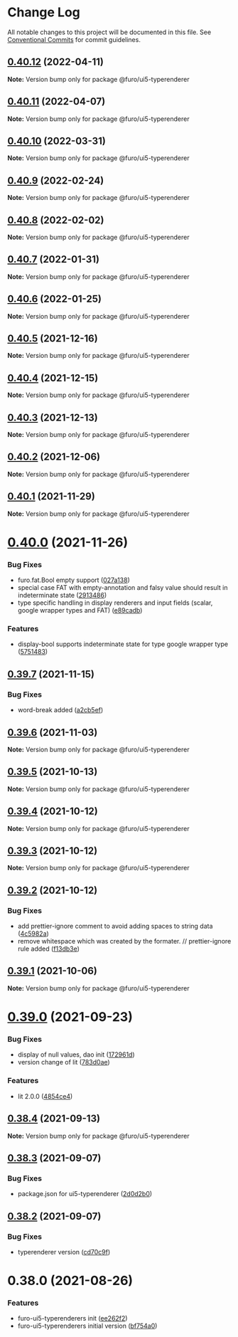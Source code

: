 # Change Log

All notable changes to this project will be documented in this file.
See [Conventional Commits](https://conventionalcommits.org) for commit guidelines.

## [0.40.12](https://github.com/eclipse/eclipsefuro-web/compare/@furo/ui5-typerenderer@0.40.11...@furo/ui5-typerenderer@0.40.12) (2022-04-11)

**Note:** Version bump only for package @furo/ui5-typerenderer





## [0.40.11](https://github.com/eclipse/eclipsefuro-web/compare/@furo/ui5-typerenderer@0.40.10...@furo/ui5-typerenderer@0.40.11) (2022-04-07)

**Note:** Version bump only for package @furo/ui5-typerenderer





## [0.40.10](https://github.com/eclipse/eclipsefuro-web/compare/@furo/ui5-typerenderer@0.40.9...@furo/ui5-typerenderer@0.40.10) (2022-03-31)

**Note:** Version bump only for package @furo/ui5-typerenderer





## [0.40.9](https://github.com/eclipse/eclipsefuro-web/compare/@furo/ui5-typerenderer@0.40.8...@furo/ui5-typerenderer@0.40.9) (2022-02-24)

**Note:** Version bump only for package @furo/ui5-typerenderer





## [0.40.8](https://github.com/eclipse/eclipsefuro-web/compare/@furo/ui5-typerenderer@0.40.7...@furo/ui5-typerenderer@0.40.8) (2022-02-02)

**Note:** Version bump only for package @furo/ui5-typerenderer





## [0.40.7](https://github.com/eclipse/eclipsefuro-web/compare/@furo/ui5-typerenderer@0.40.6...@furo/ui5-typerenderer@0.40.7) (2022-01-31)

**Note:** Version bump only for package @furo/ui5-typerenderer





## [0.40.6](https://github.com/eclipse/eclipsefuro-web/compare/@furo/ui5-typerenderer@0.40.5...@furo/ui5-typerenderer@0.40.6) (2022-01-25)

**Note:** Version bump only for package @furo/ui5-typerenderer





## [0.40.5](https://github.com/eclipse/eclipsefuro-web/compare/@furo/ui5-typerenderer@0.40.4...@furo/ui5-typerenderer@0.40.5) (2021-12-16)

**Note:** Version bump only for package @furo/ui5-typerenderer





## [0.40.4](https://github.com/eclipse/eclipsefuro-web/compare/@furo/ui5-typerenderer@0.40.3...@furo/ui5-typerenderer@0.40.4) (2021-12-15)

**Note:** Version bump only for package @furo/ui5-typerenderer





## [0.40.3](https://github.com/eclipse/eclipsefuro-web/compare/@furo/ui5-typerenderer@0.40.2...@furo/ui5-typerenderer@0.40.3) (2021-12-13)

**Note:** Version bump only for package @furo/ui5-typerenderer





## [0.40.2](https://github.com/eclipse/eclipsefuro-web/compare/@furo/ui5-typerenderer@0.40.1...@furo/ui5-typerenderer@0.40.2) (2021-12-06)

**Note:** Version bump only for package @furo/ui5-typerenderer





## [0.40.1](https://github.com/eclipse/eclipsefuro-web/compare/@furo/ui5-typerenderer@0.40.0...@furo/ui5-typerenderer@0.40.1) (2021-11-29)

**Note:** Version bump only for package @furo/ui5-typerenderer





# [0.40.0](https://github.com/eclipse/eclipsefuro-web/compare/@furo/ui5-typerenderer@0.39.7...@furo/ui5-typerenderer@0.40.0) (2021-11-26)


### Bug Fixes

* furo.fat.Bool empty support ([027a138](https://github.com/eclipse/eclipsefuro-web/commit/027a13836fc3a88c9dc6d576586f57d2fa8cc298))
* special case FAT with empty-annotation and falsy value should result in indeterminate state ([2913486](https://github.com/eclipse/eclipsefuro-web/commit/29134867c82303ad067f1e0bdb54792f3dea04fe))
* type specific handling in display renderers and input fields (scalar, google wrapper types and FAT) ([e89cadb](https://github.com/eclipse/eclipsefuro-web/commit/e89cadbbb014a9b7d8e0b54390d1e8a27a63a13a))


### Features

* display-bool supports indeterminate state for type google wrapper type ([5751483](https://github.com/eclipse/eclipsefuro-web/commit/5751483b39daf1dbc9aa8f81aa55456bc74522f7))





## [0.39.7](https://github.com/eclipse/eclipsefuro-web/compare/@furo/ui5-typerenderer@0.39.6...@furo/ui5-typerenderer@0.39.7) (2021-11-15)


### Bug Fixes

* word-break added ([a2cb5ef](https://github.com/eclipse/eclipsefuro-web/commit/a2cb5ef13487e5cd72b8a6df0cb158636a157391))





## [0.39.6](https://github.com/eclipse/eclipsefuro-web/compare/@furo/ui5-typerenderer@0.39.5...@furo/ui5-typerenderer@0.39.6) (2021-11-03)

**Note:** Version bump only for package @furo/ui5-typerenderer





## [0.39.5](https://github.com/eclipse/eclipsefuro-web/compare/@furo/ui5-typerenderer@0.39.4...@furo/ui5-typerenderer@0.39.5) (2021-10-13)

**Note:** Version bump only for package @furo/ui5-typerenderer





## [0.39.4](https://github.com/eclipse/eclipsefuro-web/compare/@furo/ui5-typerenderer@0.39.3...@furo/ui5-typerenderer@0.39.4) (2021-10-12)

**Note:** Version bump only for package @furo/ui5-typerenderer





## [0.39.3](https://github.com/eclipse/eclipsefuro-web/compare/@furo/ui5-typerenderer@0.39.2...@furo/ui5-typerenderer@0.39.3) (2021-10-12)

**Note:** Version bump only for package @furo/ui5-typerenderer





## [0.39.2](https://github.com/eclipse/eclipsefuro-web/compare/@furo/ui5-typerenderer@0.39.1...@furo/ui5-typerenderer@0.39.2) (2021-10-12)


### Bug Fixes

* add prettier-ignore comment to avoid adding spaces to string data ([4c5982a](https://github.com/eclipse/eclipsefuro-web/commit/4c5982aed5cdb6c94ff14b5ebd43aceee41fd981))
* remove whitespace which was created by the formater. // prettier-ignore rule added ([f13db3e](https://github.com/eclipse/eclipsefuro-web/commit/f13db3e16268d033c0e68fbd2bfc568c51b85283))





## [0.39.1](https://github.com/eclipse/eclipsefuro-web/compare/@furo/ui5-typerenderer@0.39.0...@furo/ui5-typerenderer@0.39.1) (2021-10-06)

**Note:** Version bump only for package @furo/ui5-typerenderer





# [0.39.0](https://github.com/eclipse/eclipsefuro-web/compare/@furo/ui5-typerenderer@0.38.4...@furo/ui5-typerenderer@0.39.0) (2021-09-23)


### Bug Fixes

* display of null values, dao init ([172961d](https://github.com/eclipse/eclipsefuro-web/commit/172961ddce5b48483be6653eeca4c9247e9923a5))
* version change of lit ([783d0ae](https://github.com/eclipse/eclipsefuro-web/commit/783d0ae3f16fa585de3eb1f5a24b801e2707113d))


### Features

* lit 2.0.0 ([4854ce4](https://github.com/eclipse/eclipsefuro-web/commit/4854ce42d714619add246b0cded236508903ab01))





## [0.38.4](https://github.com/eclipse/eclipsefuro-web/compare/@furo/ui5-typerenderer@0.38.3...@furo/ui5-typerenderer@0.38.4) (2021-09-13)

**Note:** Version bump only for package @furo/ui5-typerenderer





## [0.38.3](https://github.com/theNorstroem/FuroBaseComponents/compare/@furo/ui5-typerenderer@0.38.2...@furo/ui5-typerenderer@0.38.3) (2021-09-07)


### Bug Fixes

* package.json for ui5-typerenderer ([2d0d2b0](https://github.com/theNorstroem/FuroBaseComponents/commit/2d0d2b04e21757c5eca22393d4695d726f896377))





## [0.38.2](https://github.com/theNorstroem/FuroBaseComponents/compare/@furo/ui5-typerenderer@0.38.0...@furo/ui5-typerenderer@0.38.2) (2021-09-07)


### Bug Fixes

* typerenderer version ([cd70c9f](https://github.com/theNorstroem/FuroBaseComponents/commit/cd70c9f676e97972e3155e3e00985593c7f77b68))





# 0.38.0 (2021-08-26)


### Features

* furo-ui5-typerenderers init ([ee262f2](https://github.com/theNorstroem/FuroBaseComponents/commit/ee262f22bc52c69a4be3bbce91936c2c205660e3))
* furo-ui5-typerenderers initial version ([bf754a0](https://github.com/theNorstroem/FuroBaseComponents/commit/bf754a04239d5071e8d7a4eac1a09249887a0cc2))
